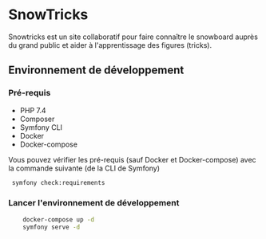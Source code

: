# SnowTricks

Snowtricks est un site collaboratif pour faire connaître le snowboard auprès du grand public et aider à l'apprentissage des figures (tricks).

## Environnement de développement

### Pré-requis
-  PHP 7.4
-  Composer
-  Symfony CLI
-  Docker
-  Docker-compose

Vous pouvez vérifier les pré-requis (sauf Docker et Docker-compose) avec la commande suivante (de la CLI de Symfony)

```bash
 symfony check:requirements
```

### Lancer l'environnement de développement

```bash
    docker-compose up -d
    symfony serve -d
```
